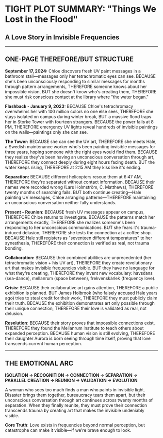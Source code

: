 # TIGHT PLOT SUMMARY: "Things We Lost in the Flood"
## A Love Story in Invisible Frequencies

---

## ONE-PAGE THEREFORE/BUT STRUCTURE

**September 17, 2024:** Chloe discovers fresh UV paint messages in a bathroom stall—messages only her tetrachromatic eyes can see. BECAUSE she's been unconsciously responding to similar messages for months through pattern arrangements, THEREFORE someone knows about her impossible vision, BUT she doesn't know who's creating them, THEREFORE she must risk conscious contact at the library where "the water began."

**Flashback - January 9, 2023:** BECAUSE Chloe's tetrachromacy overwhelms her with 100 million colors no one else sees, THEREFORE she stays isolated on campus during winter break, BUT a massive flood traps her in Storke Tower with fourteen strangers. BECAUSE the power fails at 8 PM, THEREFORE emergency UV lights reveal hundreds of invisible paintings on the walls—paintings only she can see. 

**The Tower:** BECAUSE she can see the UV art, THEREFORE she meets Hale, a Swedish maintenance worker who's been painting invisible messages for three years, hoping someone with the right eyes would find them. BECAUSE they realize they've been having an unconscious conversation through art, THEREFORE they connect deeply during eight hours facing death. BUT the water keeps rising, THEREFORE at 2:15 AM they kiss like it's ending.

**Separation:** BECAUSE different helicopters rescue them at 6:47 AM, THEREFORE they're separated without contact information. BECAUSE their names were recorded wrong (Lars Holmström, C. Matthews), THEREFORE twenty months of searching fails. BUT both continue creating—Hale painting UV messages, Chloe arranging patterns—THEREFORE maintaining an unconscious conversation neither fully understands.

**Present - Reunion:** BECAUSE fresh UV messages appear on campus, THEREFORE Chloe returns to investigate. BECAUSE the patterns match her arrangements exactly, THEREFORE she realizes someone's been responding to her unconscious communications. BUT she fears it's trauma-induced delusion, THEREFORE she tests the connection at a coffee shop. BECAUSE Hale still registers as "seventeen different temperatures" to her synesthesia, THEREFORE their connection is verified as real, not trauma bonding.

**Collaboration:** BECAUSE their combined abilities are unprecedented (her tetrachromatic vision + his UV art), THEREFORE they create revolutionary art that makes invisible frequencies visible. BUT they have no language for what they're creating, THEREFORE they invent new vocabulary: havsdans (sea-dance), mellanrum (space between), frekvenskärlek (frequency love).

**Crisis:** BECAUSE their collaborative art gains attention, THEREFORE a public exhibition is planned. BUT James Holbrook (who falsely accused Hale years ago) tries to steal credit for their work, THEREFORE they must publicly claim their truth. BECAUSE the exhibition demonstrates art only possible through their unique connection, THEREFORE their love is validated as real, not delusion.

**Resolution:** BECAUSE their story proves that impossible connections exist, THEREFORE they found the Mellanrum Institute to teach others about expanded perception. BECAUSE human vision is still evolving, THEREFORE their daughter Aurora is born seeing through time itself, proving that love transcends current human perception.

---

## THE EMOTIONAL ARC

**ISOLATION → RECOGNITION → CONNECTION → SEPARATION → PARALLEL CREATION → REUNION → VALIDATION → EVOLUTION**

A woman who sees too much finds a man who paints in invisible light. Disaster brings them together, bureaucracy tears them apart, but their unconscious conversation through art continues across twenty months of separation. When they finally reunite, they must prove their connection transcends trauma by creating art that makes the invisible undeniably visible.

**Core Truth:** Love exists in frequencies beyond normal perception, but catastrophe can make it visible—if we're brave enough to look.